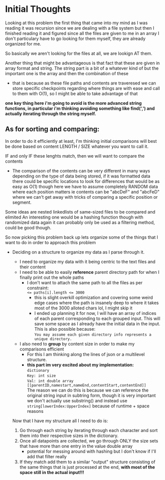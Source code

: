 # Initial Thoughts
Looking at this problem the first thing that came into my mind as I was reading it was recursion since we are dealing with a file system but then I finished reading it and figured since all the files are given to me in an array I don't particulary have to go looking for them myself, they are already organized for me.

So basically we aren't looking for the files at all, we are lookign AT them.

Another thing that might be advantageous is that fact that these are given in array format and string. The string part is a bit of a whatever kind of but the important one is the array and then the combination of these
- that is because as these file paths and contents are traveresed we can store specific checkpoints regarding where things are with ease and call to them with O(1), so I might be able to take advantage of that

**one key thing here i'm going to avoid is the more advanced string functions, in particular i'm thinking avoiding something like find(',') and actually iterating through the string myself.** 


## As for sorting and comparing:
In order to do it efficiently at least, I'm thinking initial comparisons will best be done based on content LENGTH / SIZE whatever you want to call it.

IF and only IF these lenghts match, then we will want to compare the contents
- The comparison of the contents can be very different in many ways depending on the type of data being stored, if it was formatted data there could be specific locations to look for differences that would be as easy as O(1) though here we have to assume completely RANDOM data where each position matters ie contents can be "abcDeF" and "abcFeD" where we can't get away with tricks of comparing a specific position or segment.


Some ideas are nested linkedlists of same-sized files to be compared and elimited
An interesting one would be a hashing function though with randomized data again it can probably only be used as a filtering method, could be good though.



So now picking this problem back up lets organize some of the things that I want to do in order to approach this problem

- Deciding on a structure to organize my data as I parse through it.
    - I need to organize my data with it being centric to the text files and their content
    - I need to be able to easily **reference** parent directory path for when I finally print out the whole paths
      - I don't want to attach the same path to all the files as per constraint: <br>
        `` <= paths[i].length <= 3000 ``
        - this is slight overkill optimization and covering some weird edge cases where the path is insanely deep to where it takes most of the 3000 alloted chars lol, I might skip it
        - I ended up planning it for now, I will have an array of indices of each parent corresponding to each grouped input. This will save some space as I already have the initial data in the input. This is also possible because: <br>
          ``You may assume each given directory info represents a unique directory. `` 
    - I also need to **group** by content size in order to make my comparisons efficient
      - For this I am thinking along the lines of json or a multilevel structure.
      - **this part im very excited about my implementation:**<br>
        ``dictionary``<br>	``Key: int size``<br>
        ``Val: int double array [[parentID,namestart,nameEnd,contentStart,contentEnd]]``<br>
        The reason we can do this is because we can reference the original string input in subtring form, though it is very important we don't actually use substring() and instead use ``string[lowerIndex:UpperIndex]`` because of runtime + space reasons
    

    Now that I have my structure all I need to do is:

    1. Go through each string by iterating through each character and sort them into their respective sizes in the dictionary. 
    2. Once all datapoints are collected, we go through ONLY the size sets that have more than one entry in the value double array<br>
       - potential for messing around with hashing but I don't know if I'll add that filter really  
    3. If they match add them to a similar "output" structure consisting of the same things that is just processed at the end, **with most of the space still in the actual input!!!**